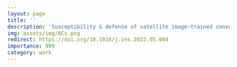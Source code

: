 ```yaml
---
layout: page
title: ''
description: 'Susceptibility & defense of satellite image-trained convolutional networks to backdoor attacks'
img: assets/img/ACs.png
redirect: https://doi.org/10.1016/j.ins.2022.05.004
importance: 999
category: work
---
```

